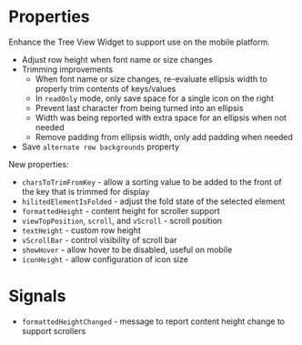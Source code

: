 # Properties

Enhance the Tree View Widget to support use on the mobile platform.

* Adjust row height when font name or size changes
* Trimming improvements
    * When font name or size changes, re-evaluate ellipsis width to properly trim contents of keys/values
    * In `readOnly` mode, only save space for a single icon on the right
    * Prevent last character from being turned into an ellipsis
    * Width was being reported with extra space for an ellipsis when not needed
    * Remove padding from ellipsis width, only add padding when needed
* Save `alternate row backgrounds` property

New properties:

* `charsToTrimFromKey` - allow a sorting value to be added to the front of the key that is trimmed for display
* `hilitedElementIsFolded` - adjust the fold state of the selected element
* `formattedHeight` - content height for scroller support
* `viewTopPosition`, `scroll`, and `vScroll` - scroll position
* `textHeight` - custom row height
* `vScrollBar` - control visibility of scroll bar
* `showHover` - allow hover to be disabled, useful on mobile
* `iconHeight` - allow configuration of icon size

# Signals

* `formattedHeightChanged` - message to report content height change to support scrollers